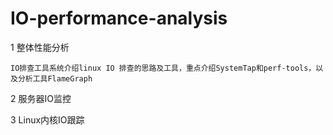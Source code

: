 # IO-performance-analysis

1 整体性能分析

    IO排查工具系统介绍linux IO 排查的思路及工具，重点介绍SystemTap和perf-tools，以及分析工具FlameGraph

2 服务器IO监控


3  Linux内核IO跟踪


